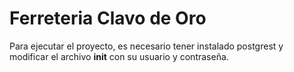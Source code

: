 # Ferreteria Clavo de Oro
Para ejecutar el proyecto, es necesario tener instalado postgrest y modificar el archivo __init__ con su usuario y contraseña.
